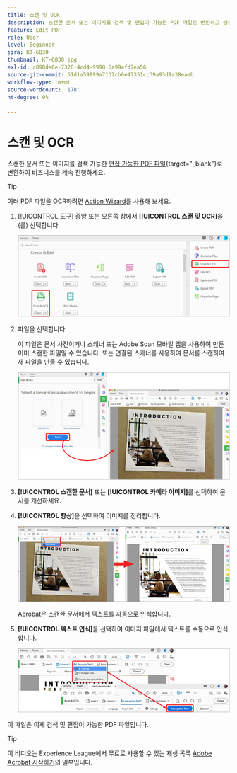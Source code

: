 ```yaml
---
title: 스캔 및 OCR
description: 스캔한 문서 또는 이미지를 검색 및 편집이 가능한 PDF 파일로 변환하고 생성된 파일의 품질을 조정합니다.
feature: Edit PDF
role: User
level: Beginner
jira: KT-6830
thumbnail: KT-6830.jpg
exl-id: c898de6e-7320-4cd4-9998-6a99efd7ea56
source-git-commit: 51d1a59999a7132cb6e47351cc39a93d9a38eaeb
workflow-type: tm+mt
source-wordcount: '178'
ht-degree: 0%

---
```


# 스캔 및 OCR

스캔한 문서 또는 이미지를 검색 가능한 [편집 가능한 PDF 파일](https://www.adobe.com/acrobat/online/pdf-editor.html){target="_blank"}로 변환하여 비즈니스를 계속 진행하세요.

>[!TIP]
>
>여러 PDF 파일을 OCR하려면 [Action Wizard](../advanced-tasks/action.md)를 사용해 보세요.

1. [!UICONTROL 도구] 중앙 또는 오른쪽 창에서 **[!UICONTROL 스캔 및 OCR]**&#x200B;을(를) 선택합니다.

   ![스캔 단계 1](../assets/Scan_1.png)

1. 파일을 선택합니다.

   이 파일은 문서 사진이거나 스캐너 또는 Adobe Scan 모바일 앱을 사용하여 만든 이미 스캔한 파일일 수 있습니다. 또는 연결된 스캐너를 사용하여 문서를 스캔하여 새 파일을 만들 수 있습니다.

   ![스캔 단계 2](../assets/Scan_2.png)

1. **[!UICONTROL 스캔한 문서]** 또는 **[!UICONTROL 카메라 이미지]**&#x200B;를 선택하여 문서를 개선하세요.

1. **[!UICONTROL 향상]**&#x200B;을 선택하여 이미지를 정리합니다.

   ![스캔 단계 3](../assets/Scan_3.png)

   Acrobat은 스캔한 문서에서 텍스트를 자동으로 인식합니다.

1. **[!UICONTROL 텍스트 인식]**&#x200B;을 선택하여 이미지 파일에서 텍스트를 수동으로 인식합니다.

   ![스캔 단계 4](../assets/Scan_4.png)

이 파일은 이제 검색 및 편집이 가능한 PDF 파일입니다.

>[!TIP]
>
>이 비디오는 Experience League에서 무료로 사용할 수 있는 재생 목록 [Adobe Acrobat 시작하기](https://experienceleague.adobe.com/ko/playlists/acrobat-get-started-business-users)의 일부입니다.

